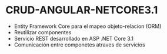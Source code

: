  # CRUD-ANGULAR-NETCORE3.1
-	Entity Framework Core para el mapeo objeto-relacion (ORM)
-	Reutilizar componentes
-	Servicio REST desarrollado en ASP .NET Core 3.1
-	Comunicación entre componetes atraves de servicios
